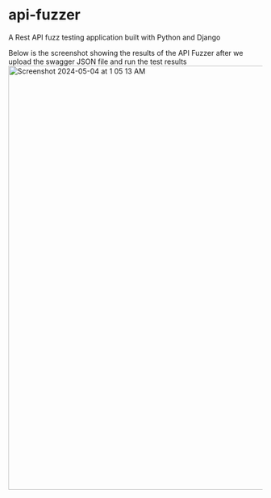 # api-fuzzer
A Rest API fuzz testing application built with Python and Django

Below is the screenshot showing the results of the API Fuzzer after we upload the swagger JSON file and run the test results
<img width="839" alt="Screenshot 2024-05-04 at 1 05 13 AM" src="https://github.com/Utkal97/api-fuzzer/assets/31804001/f7ac48fc-003d-4245-81c0-293cea81b734">
